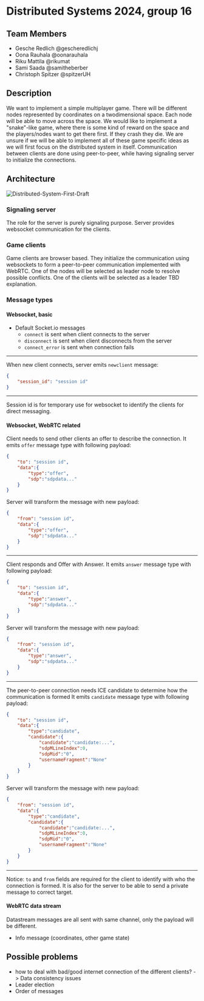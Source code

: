 # Distributed Systems 2024, group 16

## Team Members
* Gesche Redlich @gescheredlichj
* Oona Rauhala @oonarauhala
* Riku Mattila @rikumat
* Sami Saada @samitheberber
* Christoph Spitzer @spitzerUH

## Description

We want to implement a simple multiplayer game.
There will be different nodes represented by coordinates on a twodimensional space.
Each node will be able to move across the space.
We would like to implement a "snake"-like game, where there is some kind of reward on the space and the players/nodes want to get there first.
If they crash they die.
We are unsure if we will be able to implement all of these game specific ideas as we will first focus on the distributed system in itself.
Communication between clients are done using peer-to-peer, while having signaling server to initialize the connections.

## Architecture

![Distributed-System-First-Draft](https://github.com/user-attachments/assets/f672382a-1d7a-40f7-b9f9-a565cf85619f)

### Signaling server

The role for the server is purely signaling purpose.
Server provides websocket communication for the clients.

### Game clients

Game clients are browser based.
They initialize the communication using websockets to form a peer-to-peer communication implemented with WebRTC.
One of the nodes will be selected as leader node to resolve possible conflicts.
One of the clients will be selected as a leader TBD explanation.

### Message types

#### Websocket, basic
* Default Socket.io messages
    * ```connect``` is sent when client connects to the server
    * ```disconnect``` is sent when client disconnects from the server
    * ```connect_error``` is sent when connection fails
---
When new client connects, server emits ```newclient``` message:
```json
{
    "session_id": "session id"
}
```
---
Session id is for temporary use for websocket to identify the clients for direct messaging.

#### Websocket, WebRTC related

Client needs to send other clients an offer to describe the connection.
It emits ```offer``` message type with following payload:
```json
{
    "to": "session id",
    "data":{
        "type":"offer",
        "sdp":"sdpdata..."
    }
}
```
Server will transform the message with new payload:
```json
{
    "from": "session id",
    "data":{
        "type":"offer",
        "sdp":"sdpdata..."
    }
}
```
---
Client responds and Offer with Answer.
It emits ```answer``` message type with following payload:
```json
{
    "to": "session id",
    "data":{
        "type":"answer",
        "sdp":"sdpdata..."
    }
}
```
Server will transform the message with new payload:
```json
{
    "from": "session id",
    "data":{
        "type":"answer",
        "sdp":"sdpdata..."
    }
}
```
---
The peer-to-peer connection needs ICE candidate to determine how the communication is formed
It emits ```candidate``` message type with following payload:
```json
{
    "to": "session id",
    "data":{
        "type":"candidate",
        "candidate":{
            "candidate":"candidate:...",
            "sdpMLineIndex":0,
            "sdpMid":"0",
            "usernameFragment":"None"
        }
    }
}
```
Server will transform the message with new payload:
```json
{
    "from": "session id",
    "data":{
        "type":"candidate",
        "candidate":{
            "candidate":"candidate:...",
            "sdpMLineIndex":0,
            "sdpMid":"0",
            "usernameFragment":"None"
        }
    }
}
```
---
Notice: ```to``` and ```from``` fields are required for the client to identify with who the connection is formed.
It is also for the server to be able to send a private message to correct target.

#### WebRTC data stream

Datastream messages are all sent with same channel, only the payload will be different.

* Info message (coordinates, other game state)

## Possible problems
* how to deal with bad/good internet connection of the different clients? -> Data consistency issues
* Leader election
* Order of messages
